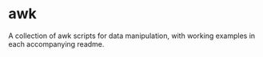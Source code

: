 # awk
A collection of awk scripts for data manipulation, with working examples in each accompanying readme.
